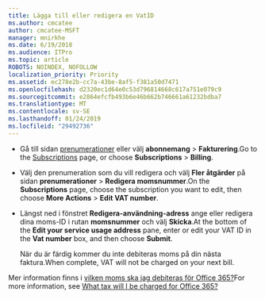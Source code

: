 ```yaml
---
title: Lägga till eller redigera en VatID
ms.author: cmcatee
author: cmcatee-MSFT
manager: mnirkhe
ms.date: 6/19/2018
ms.audience: ITPro
ms.topic: article
ROBOTS: NOINDEX, NOFOLLOW
localization_priority: Priority
ms.assetid: ec278e2b-cc7a-43be-8af5-f381a50d7471
ms.openlocfilehash: d2320ec1d64e0c53d796814668c617a751e079c9
ms.sourcegitcommit: e2864efcfb493b6e46b662b746661a61232bdba7
ms.translationtype: MT
ms.contentlocale: sv-SE
ms.lasthandoff: 01/24/2019
ms.locfileid: "29492736"
---
```

- <span data-ttu-id="b9b74-102">Gå till sidan [prenumerationer](https://go.microsoft.com/fwlink/p/?linkid=842054) eller välj **abonnemang** \> **Fakturering**.</span><span class="sxs-lookup"><span data-stu-id="b9b74-102">Go to the [Subscriptions](https://go.microsoft.com/fwlink/p/?linkid=842054) page, or choose **Subscriptions** \> **Billing**.</span></span>
    
- <span data-ttu-id="b9b74-103">Välj den prenumeration som du vill redigera och välj **Fler åtgärder** på sidan **prenumerationer** \> **Redigera momsnummer**.</span><span class="sxs-lookup"><span data-stu-id="b9b74-103">On the **Subscriptions** page, choose the subscription you want to edit, then choose **More Actions** \> **Edit VAT number**.</span></span>
    
- <span data-ttu-id="b9b74-104">Längst ned i fönstret **Redigera-användning-adress** ange eller redigera dina moms-ID i rutan **momsnummer** och välj **Skicka**.</span><span class="sxs-lookup"><span data-stu-id="b9b74-104">At the bottom of the **Edit your service usage address** pane, enter or edit your VAT ID in the **Vat number** box, and then choose **Submit**.</span></span>
    
    <span data-ttu-id="b9b74-105">När du är färdig kommer du inte debiteras moms på din nästa faktura.</span><span class="sxs-lookup"><span data-stu-id="b9b74-105">When complete, VAT will not be charged on your next bill.</span></span>
    
<span data-ttu-id="b9b74-106">Mer information finns i [vilken moms ska jag debiteras för Office 365?](https://support.office.com/article/7e77382b-b966-4ad5-a515-9e629a777a22.aspx)</span><span class="sxs-lookup"><span data-stu-id="b9b74-106">For more information, see [What tax will I be charged for Office 365?](https://support.office.com/article/7e77382b-b966-4ad5-a515-9e629a777a22.aspx)</span></span>
  

